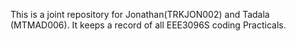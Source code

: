 This is a joint repository for Jonathan(TRKJON002) and Tadala (MTMAD006). It keeps a record of all EEE3096S coding Practicals. 
